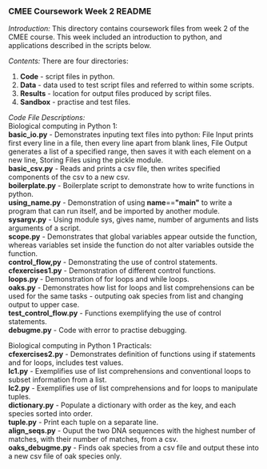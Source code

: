 ### CMEE Coursework Week 2 README

*Introduction:* This directory contains coursework files from week 2 of the CMEE course. This week included an introduction to python, and applications described in the scripts below.
  
    
*Contents:* There are four directories:
1. **Code** - script files in python.
2. **Data** - data used to test script files and referred to within some scripts.
3. **Results** - location for output files produced by script files.
4. **Sandbox** - practise and test files.
  
  
*Code File Descriptions:*  
Biological computing in Python 1:  
**basic_io.py** - Demonstrates inputing text files into python: File Input prints first every line in a file, then every line apart from blank lines, File Output generates a list of a specified range, then saves it with each element on a new line, Storing Files using the pickle module.  
**basic_csv.py** - Reads and prints a csv file, then writes specified components of the csv to a new csv.  
**boilerplate.py** - Boilerplate script to demonstrate how to write functions in python.  
**using_name.py** - Demonstration of using __name__==__"main"__ to write a program that can run itself, and be imported by another module.  
**sysargv.py** - Using module sys, gives name, number of arguments and lists arguments of a script.  
**scope.py** - Demonstrates that global variables appear outside the function, whereas variables set inside the function do not alter variables outside the function.  
**control_flow,py** - Demonstrating the use of control statements.  
**cfexercises1.py** - Demonstration of different control functions.  
**loops.py** - Demonstration of for loops and while loops.  
**oaks.py** - Demonstrates how list for loops and list comprehensions can be used for the same tasks - outputing oak species from list and changing output to upper case.  
**test_control_flow.py** - Functions exemplifying the use of control statements.  
**debugme.py** - Code with error to practise debugging.  
  
Biological computing in Python 1 Practicals:  
**cfexercises2.py** - Demonstrates definition of functions using if statements and for loops, includes test values.  
**lc1.py** - Exemplifies use of list comprehensions and conventional loops to subset information from a list.  
**lc2.py** - Exemplifies use of list comprehensions and for loops to manipulate tuples.  
**dictionary.py** - Populate a dictionary with order as the key, and each species sorted into order.  
**tuple.py** - Print each tuple on a separate line.  
**align_seqs.py** - Ouput the two DNA sequences with the highest number of matches, with their number of matches, from a csv.  
**oaks_debugme.py** - Finds oak species from a csv file and output these into a new csv file of oak species only.  
